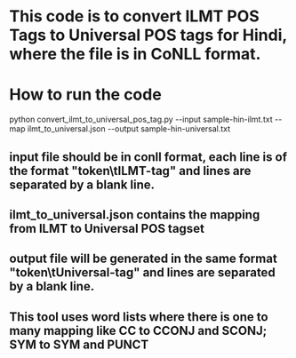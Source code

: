 # This code is to convert ILMT POS Tags to Universal POS tags for Hindi, where the file is in CoNLL format.
# How to run the code
python convert_ilmt_to_universal_pos_tag.py --input sample-hin-ilmt.txt --map ilmt_to_universal.json --output sample-hin-universal.txt

## input file should be in conll format, each line is of the format "token\tILMT-tag" and lines are separated by a blank line.
## ilmt_to_universal.json contains the mapping from ILMT to Universal POS tagset
## output file will be generated in the same format "token\tUniversal-tag" and lines are separated by a blank line.
## This tool uses word lists where there is one to many mapping like CC to CCONJ and SCONJ; SYM to SYM and PUNCT
